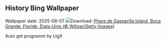 ## History Bing Wallpaper
Wallpaper date: 2025-08-07
![](https://www.bing.com/th?id=OHR.GasparillaLight_FR-FR2514071877_UHD.jpg&w=1000)Download: [Phare de Gasparilla Island, Boca Grande, Floride, États-Unis (© Wiltser/Getty Images)](https://www.bing.com/th?id=OHR.GasparillaLight_FR-FR2514071877_UHD.jpg)

Auto get programm by LtgX
